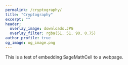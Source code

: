 ```yaml
---
permalink: /cryptography/
title: "Cryptography"
excerpt: ""
header:
  overlay_image: downloads.JPG
  overlay_filter: rgba(51, 51, 90, 0.75)
author_profile: true
og_image: og_image.png
---
```

<script src="https://sagecell.sagemath.org/static/embedded_sagecell.js"></script>
<script>sagecell.makeSagecell({"inputLocation": ".sage"});</script>
<link rel="stylesheet" type="text/css" href="https://sagecell.sagemath.org/static/sagecell_embed.css">

This is a test of embedding SageMathCell to a webpage.

<div class="sage">
  <script type="text/x-sage">
  @interact
  for i in range(26):
    x = (2 * i) % 26
    print(x)
  </script>
</div>